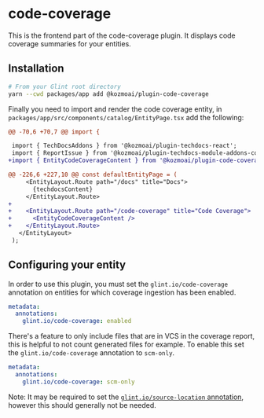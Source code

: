 # code-coverage

This is the frontend part of the code-coverage plugin. It displays code coverage summaries for your entities.

## Installation

```sh
# From your Glint root directory
yarn --cwd packages/app add @kozmoai/plugin-code-coverage
```

Finally you need to import and render the code coverage entity, in `packages/app/src/components/catalog/EntityPage.tsx` add the following:

```diff
@@ -70,6 +70,7 @@ import {

 import { TechDocsAddons } from '@kozmoai/plugin-techdocs-react';
 import { ReportIssue } from '@kozmoai/plugin-techdocs-module-addons-contrib';
+import { EntityCodeCoverageContent } from '@kozmoai/plugin-code-coverage';

@@ -226,6 +227,10 @@ const defaultEntityPage = (
     <EntityLayout.Route path="/docs" title="Docs">
       {techdocsContent}
     </EntityLayout.Route>
+
+    <EntityLayout.Route path="/code-coverage" title="Code Coverage">
+      <EntityCodeCoverageContent />
+    </EntityLayout.Route>
   </EntityLayout>
 );
```

## Configuring your entity

In order to use this plugin, you must set the `glint.io/code-coverage` annotation on entities for which coverage ingestion has been enabled.

```yaml
metadata:
  annotations:
    glint.io/code-coverage: enabled
```

There's a feature to only include files that are in VCS in the coverage report, this is helpful to not count generated files for example. To enable this set the `glint.io/code-coverage` annotation to `scm-only`.

```yaml
metadata:
  annotations:
    glint.io/code-coverage: scm-only
```

Note: It may be required to set the [`glint.io/source-location` annotation](https://glint.io/docs/features/software-catalog/well-known-annotations#glintiosource-location), however this should generally not be needed.
